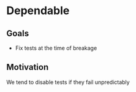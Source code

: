 # Dependable

## Goals

* Fix tests at the time of breakage

## Motivation

We tend to disable tests if they fail unpredictably
